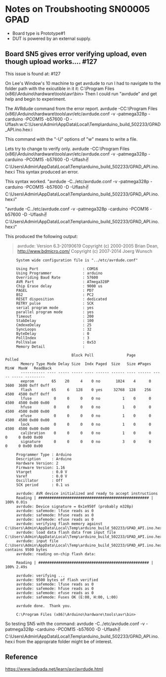 # Notes on Troubshooting SN00005 GPAD

* Board type is Prototype#1 
* DUT is powered by an external supply.


## Board SN5 gives error verifying upload, even though upload works.... #127
This issue is found at: #127

On Lee's Window's 10 machine to get avrdude to run I had to navigate to the folder path with the exicutible in it it:
C:\Program Files (x86)\Arduino\hardware\tools\avr\bin>
Then I could run "avrdude" and get help and begin to experiment.

The AVRdude command from the error report.
avrdude -CC:\Program Files (x86)\Arduino\hardware\tools\avr/etc/avrdude.conf -v -patmega328p -carduino -PCOM15 -b57600 -D -Uflash:w:C:\Users\Admin\AppData\Local\Temp\arduino_build_502233/GPAD_API.ino.hex:i

This command with the "-U" options of "w" means to write a file.

Lets try to change to verify only.
avrdude -CC:\Program Files (x86)\Arduino\hardware\tools\avr/etc/avrdude.conf -v -patmega328p -carduino -PCOM15 -b57600 -D -Uflash:v:C:\Users\Admin\AppData\Local\Temp\arduino_build_502233/GPAD_API.ino.hex:i
This syntax produced an error.


This syntax worked. 
"avrdude -C../etc/avrdude.conf -v -patmega328p -carduino -PCOM15 -b57600 -D -Uflash:v:C:\Users\Admin\AppData\Local\Temp\arduino_build_502233/GPAD_API.ino.hex:i"

"avrdude -C../etc/avrdude.conf -v -patmega328p -carduino -PCOM16 -b57600 -D -Uflash:v:C:\Users\Admin\AppData\Local\Temp\arduino_build_502233/GPAD_API.ino.hex:i"

This produced the following output:

> avrdude: Version 6.3-20190619
         Copyright (c) 2000-2005 Brian Dean, http://www.bdmicro.com/
         Copyright (c) 2007-2014 Joerg Wunsch

         System wide configuration file is "../etc/avrdude.conf"

         Using Port                    : COM16
         Using Programmer              : arduino
         Overriding Baud Rate          : 57600
         AVR Part                      : ATmega328P
         Chip Erase delay              : 9000 us
         PAGEL                         : PD7
         BS2                           : PC2
         RESET disposition             : dedicated
         RETRY pulse                   : SCK
         serial program mode           : yes
         parallel program mode         : yes
         Timeout                       : 200
         StabDelay                     : 100
         CmdexeDelay                   : 25
         SyncLoops                     : 32
         ByteDelay                     : 0
         PollIndex                     : 3
         PollValue                     : 0x53
         Memory Detail                 :

                                  Block Poll               Page                       Polled
           Memory Type Mode Delay Size  Indx Paged  Size   Size #Pages MinW  MaxW   ReadBack
           ----------- ---- ----- ----- ---- ------ ------ ---- ------ ----- ----- ---------
           eeprom        65    20     4    0 no       1024    4      0  3600  3600 0xff 0xff
           flash         65     6   128    0 yes     32768  128    256  4500  4500 0xff 0xff
           lfuse          0     0     0    0 no          1    0      0  4500  4500 0x00 0x00
           hfuse          0     0     0    0 no          1    0      0  4500  4500 0x00 0x00
           efuse          0     0     0    0 no          1    0      0  4500  4500 0x00 0x00
           lock           0     0     0    0 no          1    0      0  4500  4500 0x00 0x00
           calibration    0     0     0    0 no          1    0      0     0     0 0x00 0x00
           signature      0     0     0    0 no          3    0      0     0     0 0x00 0x00

         Programmer Type : Arduino
         Description     : Arduino
         Hardware Version: 2
         Firmware Version: 1.16
         Vtarget         : 0.0 V
         Varef           : 0.0 V
         Oscillator      : Off
         SCK period      : 0.1 us
         
         avrdude: AVR device initialized and ready to accept instructions
         Reading | ################################################## | 100% 0.01s
         avrdude: Device signature = 0x1e950f (probably m328p)
         avrdude: safemode: lfuse reads as 0
         avrdude: safemode: hfuse reads as 0
         avrdude: safemode: efuse reads as 0
         avrdude: verifying flash memory against C:\Users\Admin\AppData\Local\Temp\arduino_build_502233/GPAD_API.ino.hex:
         avrdude: load data flash data from input file C:\Users\Admin\AppData\Local\Temp\arduino_build_502233/GPAD_API.ino.hex:
         avrdude: input file C:\Users\Admin\AppData\Local\Temp\arduino_build_502233/GPAD_API.ino.hex contains 9500 bytes
         avrdude: reading on-chip flash data:
         
         Reading | ################################################## | 100% 2.49s
         
         avrdude: verifying ...
         avrdude: 9500 bytes of flash verified
         avrdude: safemode: lfuse reads as 0
         avrdude: safemode: hfuse reads as 0
         avrdude: safemode: efuse reads as 0
         avrdude: safemode: Fuses OK (E:00, H:00, L:00)
         
         avrdude done.  Thank you.
         
         C:\Program Files (x86)\Arduino\hardware\tools\avr\bin>

So testing SN5 with the command: avrdude -C../etc/avrdude.conf -v -patmega328p -carduino -PCOM15 -b57600 -D -Uflash:v:C:\Users\Admin\AppData\Local\Temp\arduino_build_502233/GPAD_API.ino.hex:i from the approprate folder might be of interest.

## Reference
https://www.ladyada.net/learn/avr/avrdude.html

